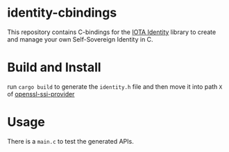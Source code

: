 # identity-cbindings

This repository contains C-bindings for the [IOTA Identity](https://github.com/iotaledger/identity.rs) library to create and manage your own Self-Sovereign Identity in C.

# Build and Install

run `cargo build` to generate the `identity.h` file and then move it into path `X` of [openssl-ssi-provider](https://github.com/Cybersecurity-LINKS/openssl-ssi-provider)

# Usage

There is a `main.c` to test the generated APIs.
